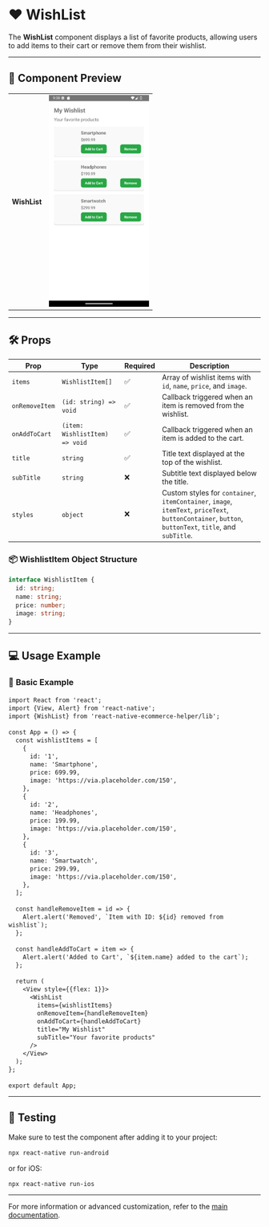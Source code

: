 # ❤️ **WishList**

The **WishList** component displays a list of favorite products, allowing users to add items to their cart or remove them from their wishlist.

---

## 📸 **Component Preview**

<table>
  <tr>
    <td><strong>WishList</strong></td>
    <td><img src="../Images/WishList.png" alt="WishList" width="200"/></td>
  </tr>
</table>

---

## 🛠️ **Props**

| Prop            | Type                                        | Required | Description                                              |
|------------------|---------------------------------------------|----------|----------------------------------------------------------|
| `items`         | `WishlistItem[]`                            | ✅       | Array of wishlist items with `id`, `name`, `price`, and `image`. |
| `onRemoveItem`  | `(id: string) => void`                      | ✅       | Callback triggered when an item is removed from the wishlist. |
| `onAddToCart`   | `(item: WishlistItem) => void`              | ✅       | Callback triggered when an item is added to the cart.    |
| `title`         | `string`                                    | ✅       | Title text displayed at the top of the wishlist.         |
| `subTitle`      | `string`                                    | ❌       | Subtitle text displayed below the title.                |
| `styles`        | `object`                                    | ❌       | Custom styles for `container`, `itemContainer`, `image`, `itemText`, `priceText`, `buttonContainer`, `button`, `buttonText`, `title`, and `subTitle`. |

### 📦 **WishlistItem Object Structure**

```ts
interface WishlistItem {
  id: string;
  name: string;
  price: number;
  image: string;
}
```

---

## 💻 **Usage Example**

### 📝 **Basic Example**

```tsx
import React from 'react';
import {View, Alert} from 'react-native';
import {WishList} from 'react-native-ecommerce-helper/lib';

const App = () => {
  const wishlistItems = [
    {
      id: '1',
      name: 'Smartphone',
      price: 699.99,
      image: 'https://via.placeholder.com/150',
    },
    {
      id: '2',
      name: 'Headphones',
      price: 199.99,
      image: 'https://via.placeholder.com/150',
    },
    {
      id: '3',
      name: 'Smartwatch',
      price: 299.99,
      image: 'https://via.placeholder.com/150',
    },
  ];

  const handleRemoveItem = id => {
    Alert.alert('Removed', `Item with ID: ${id} removed from wishlist`);
  };

  const handleAddToCart = item => {
    Alert.alert('Added to Cart', `${item.name} added to the cart`);
  };

  return (
    <View style={{flex: 1}}>
      <WishList
        items={wishlistItems}
        onRemoveItem={handleRemoveItem}
        onAddToCart={handleAddToCart}
        title="My Wishlist"
        subTitle="Your favorite products"
      />
    </View>
  );
};

export default App;
```

---

## 🧪 **Testing**

Make sure to test the component after adding it to your project:

```sh
npx react-native run-android
```

or for iOS:

```sh
npx react-native run-ios
```

---

For more information or advanced customization, refer to the [main documentation](../../README.md).
